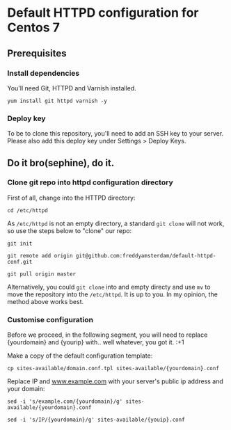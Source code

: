 # Default HTTPD configuration for Centos 7

## Prerequisites

### Install dependencies

You'll need Git, HTTPD and Varnish installed.

`yum install git httpd varnish -y`

### Deploy key

To be to clone this repository, you'll need to add an SSH key to your server. Please also add this deploy key under Settings > Deploy Keys.

## Do it bro(sephine), do it.

### Clone git repo into httpd configuration directory

First of all, change into the HTTPD directory:

`cd /etc/httpd`

As `/etc/httpd` is not an empty directory, a standard `git clone` will not work, so use the steps below to "clone" our repo:

`git init`

`git remote add origin git@github.com:freddyamsterdam/default-httpd-conf.git`

`git pull origin master`

Alternatively, you could `git clone` into and empty directy and use `mv` to move the repository into the `/etc/httpd`. It is up to you. In my opinion, the method above works best.

### Customise configuration
Before we proceed, in the following segment, you will need to replace {yourdomain} and {yourip} with.. well whatever, you got it. :+1

Make a copy of the default configuration template:

`cp sites-available/domain.conf.tpl sites-available/{yourdomain}.conf`

Replace IP and www.example.com with your server's public ip address and your domain:

`sed -i 's/example.com/{yourdomain}/g' sites-available/{yourdomain}.conf`

`sed -i 's/IP/{yourdomain}/g' sites-available/{youip}.conf`

